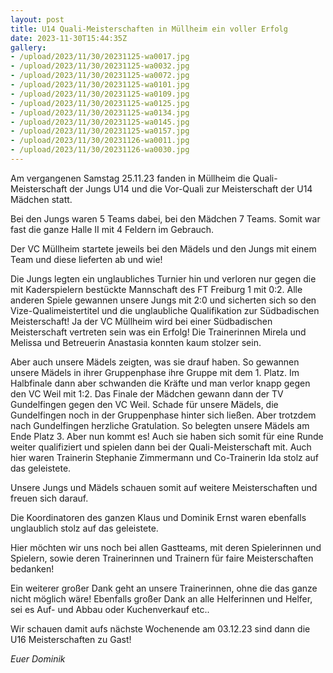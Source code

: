 ```yaml
---
layout: post
title: U14 Quali-Meisterschaften in Müllheim ein voller Erfolg
date: 2023-11-30T15:44:35Z
gallery:
- /upload/2023/11/30/20231125-wa0017.jpg
- /upload/2023/11/30/20231125-wa0032.jpg
- /upload/2023/11/30/20231125-wa0072.jpg
- /upload/2023/11/30/20231125-wa0101.jpg
- /upload/2023/11/30/20231125-wa0109.jpg
- /upload/2023/11/30/20231125-wa0125.jpg
- /upload/2023/11/30/20231125-wa0134.jpg
- /upload/2023/11/30/20231125-wa0145.jpg
- /upload/2023/11/30/20231125-wa0157.jpg
- /upload/2023/11/30/20231126-wa0011.jpg
- /upload/2023/11/30/20231126-wa0030.jpg
---
```

Am vergangenen Samstag 25.11.23 fanden in Müllheim die
Quali-Meisterschaft der Jungs U14 und die Vor-Quali zur Meisterschaft
der U14 Mädchen statt.

Bei den Jungs waren 5 Teams dabei, bei den Mädchen 7 Teams. Somit war
fast die ganze Halle II mit 4 Feldern im Gebrauch.

Der VC Müllheim startete jeweils bei den Mädels und den Jungs mit einem
Team und diese lieferten ab und wie!

Die Jungs legten ein unglaubliches Turnier hin und verloren nur gegen
die mit Kaderspielern bestückte Mannschaft des FT Freiburg 1 mit 0:2.
Alle anderen Spiele gewannen unsere Jungs mit 2:0 und sicherten sich so
den Vize-Qualimeistertitel und die unglaubliche Qualifikation zur
Südbadischen Meisterschaft! Ja der VC Müllheim wird bei einer
Südbadischen Meisterschaft vertreten sein was ein Erfolg! Die
Trainerinnen Mirela und Melissa und Betreuerin Anastasia konnten kaum
stolzer sein.

Aber auch unsere Mädels zeigten, was sie drauf haben. So gewannen unsere
Mädels in ihrer Gruppenphase ihre Gruppe mit dem 1. Platz. Im Halbfinale
dann aber schwanden die Kräfte und man verlor knapp gegen den VC Weil
mit 1:2. Das Finale der Mädchen gewann dann der TV Gundelfingen gegen
den VC Weil. Schade für unsere Mädels, die Gundelfingen noch in der
Gruppenphase hinter sich ließen. Aber trotzdem nach Gundelfingen
herzliche Gratulation. So belegten unsere Mädels am Ende Platz 3. Aber
nun kommt es! Auch sie haben sich somit für eine Runde weiter
qualifiziert und spielen dann bei der Quali-Meisterschaft mit. Auch hier
waren Trainerin Stephanie Zimmermann und Co-Trainerin Ida stolz auf das
geleistete.

Unsere Jungs und Mädels schauen somit auf weitere Meisterschaften und
freuen sich darauf.

Die Koordinatoren des ganzen Klaus und Dominik Ernst waren ebenfalls
unglaublich stolz auf das geleistete.

Hier möchten wir uns noch bei allen Gastteams, mit deren Spielerinnen
und Spielern, sowie deren Trainerinnen und Trainern für faire
Meisterschaften bedanken!

Ein weiterer großer Dank geht an unsere Trainerinnen, ohne die das ganze
nicht möglich wäre! Ebenfalls großer Dank an alle Helferinnen und
Helfer, sei es Auf- und Abbau oder Kuchenverkauf etc..

Wir schauen damit aufs nächste Wochenende am 03.12.23 sind dann die U16
Meisterschaften zu Gast!

*Euer Dominik*
